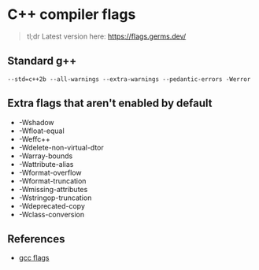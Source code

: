 # C++ compiler flags

> tl;dr
> Latest version here: https://flags.germs.dev/

## Standard g++
```
--std=c++2b --all-warnings --extra-warnings --pedantic-errors -Werror
```

## Extra flags that aren't enabled by default
- -Wshadow
- -Wfloat-equal 
- -Weffc++ 
- -Wdelete-non-virtual-dtor 
- -Warray-bounds 
- -Wattribute-alias 
- -Wformat-overflow 
- -Wformat-truncation 
- -Wmissing-attributes 
- -Wstringop-truncation 
- -Wdeprecated-copy 
- -Wclass-conversion 

## References
- [gcc flags](https://gcc.gnu.org/onlinedocs/gcc-4.5.2/gcc/Optimize-Options.html)
